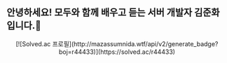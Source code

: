 ## 안녕하세요! 모두와 함께 배우고 듣는 서버 개발자 김준화입니다.👋

<div align = center>
  [![Solved.ac 프로필](http://mazassumnida.wtf/api/v2/generate_badge?boj=r44433)](https://solved.ac/r44433)
</div>

<!--
**kimsee8200/kimsee8200** is a ✨ _special_ ✨ repository because its `README.md` (this file) appears on your GitHub profile.

Here are some ideas to get you started:

- 🔭 I’m currently working on ...
- 🌱 I’m currently learning ...
- 👯 I’m looking to collaborate on ...
- 🤔 I’m looking for help with ...
- 💬 Ask me about ...
- 📫 How to reach me: ...
- 😄 Pronouns: ...
- ⚡ Fun fact: ...
-->
